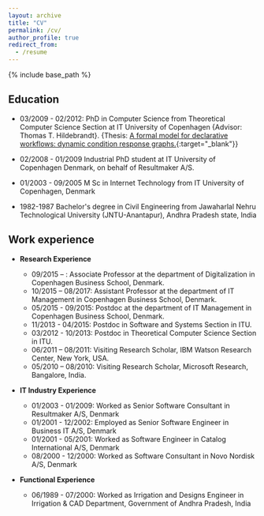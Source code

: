 ```yaml
---
layout: archive
title: "CV"
permalink: /cv/
author_profile: true
redirect_from:
  - /resume
---
```


{% include base_path %}



Education
--------
* 03/2009 - 02/2012: PhD in Computer Science from Theoretical Computer Science Section at IT University of Copenhagen {Advisor: Thomas T. Hildebrandt}. {Thesis: [A formal model for declarative workflows: dynamic condition response graphs.](https://raghavamukkamala.github.io/files/pubs/DCRGraphs-raghava-PhD-thesis.pdf){:target="_blank"}}

* 02/2008 - 01/2009 Industrial PhD student at IT University of Copenhagen Denmark, on behalf of Resultmaker A/S.
* 01/2003 - 09/2005 M Sc in Internet Technology from IT University of Copenhagen, Denmark
* 1982-1987 Bachelor's degree in Civil Engineering from Jawaharlal Nehru Technological University (JNTU-Anantapur), Andhra Pradesh state, India



Work experience
-----------


* **Research Experience**
  * 09/2015 – : Associate Professor at the department of Digitalization in  Copenhagen Business School, Denmark.
  * 10/2015 – 08/2017: Assistant Professor at the department of IT Management in  Copenhagen Business School, Denmark.
  * 05/2015 - 09/2015: Postdoc at the department of IT Management in  Copenhagen Business School, Denmark.
  * 11/2013 - 04/2015: Postdoc in Software and Systems Section in ITU.
  * 03/2012 - 10/2013: Postdoc in Theoretical Computer Science Section in ITU.
  * 06/2011 – 08/2011: Visiting Research Scholar, IBM Watson Research Center, New York, USA.
  * 05/2010 – 08/2010: Visiting Research Scholar, Microsoft Research, Bangalore, India.


* **IT Industry Experience**

  * 01/2003 - 01/2009: Worked as Senior Software Consultant in Resultmaker A/S, Denmark
  * 01/2001 - 12/2002: Employed as Senior Software Engineer in Business IT A/S, Denmark
  * 01/2001 - 05/2001: Worked as Software Engineer in Catalog International A/S, Denmark
  * 08/2000 - 12/2000: Worked as Software Consultant in Novo Nordisk A/S, Denmark

* **Functional Experience**

  * 06/1989 - 07/2000: Worked as Irrigation and Designs Engineer in Irrigation & CAD Department, Government of Andhra Pradesh, India








<!--

Skills
======
* Skill 1
* Skill 2
  * Sub-skill 2.1
  * Sub-skill 2.2
  * Sub-skill 2.3
* Skill 3

Publications
======
  <ul>{% for post in site.publications %}
    {% include archive-single-cv.html %}
  {% endfor %}</ul>

Talks
======
  <ul>{% for post in site.talks %}
    {% include archive-single-talk-cv.html %}
  {% endfor %}</ul>

Teaching
======
  <ul>{% for post in site.teaching %}
    {% include archive-single-cv.html %}
  {% endfor %}</ul>

Service and leadership
======
* Currently signed in to 43 different slack teams
-->
